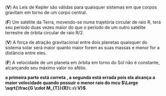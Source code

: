 
(**V**) As Leis de Kepler são válidas para quaisquer sistemas em que corpos gravitam em torno de um corpo central.

(**F**) Um satélite da Terra, movendo-se numa trajetória circular de raio R, terá seu período duas vezes maior do que o período de um outro satélite terrestre de órbita circular de raio R/2.

(**V**) A força de atração gravitacional entre dois planetas quaisquer do sistema solar será maior quanto maior forem as suas massas e menor for a distância entre eles.

(**F**) A velocidade de um planeta em órbita em torno do Sol não é constante, alcançando seu máximo valor no afélio. 

**a primeira parte está correta , a segunda está errada pois ela alcança a maior velocidade quando possuir o menor raio do mcu $\Large \sqrt{\frac{G \cdot M_{T}}{R}\:=\:V}$** 

